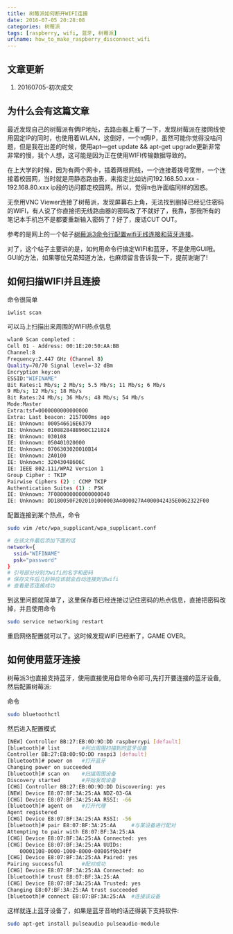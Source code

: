 ```yaml
---
title: 树莓派如何断开WIFI连接
date: 2016-07-05 20:28:08
categories: 树莓派
tags: [raspberry, wifi, 蓝牙, 树莓派]
urlname: how_to_make_raspberry_disconnect_wifi
---
```


## 文章更新

1. 20160705-初次成文

## 为什么会有这篇文章

最近发现自己的树莓派有俩IP地址，去路由器上看了一下，发现树莓派在接网线使用固定IP的同时，也使用着WLAN，这倒好，一个π俩IP，虽然可能你觉得没啥问题，但是我在出差的时候，使用apt—get update && apt-get upgrade更新非常非常的慢，我个人想，这可能是因为正在使用WIFI传输数据导致的。

在上大学的时候，因为有两个网卡，插着两根网线，一个连接着拨号宽带，一个连接着校园网，当时就是用静态路由表，来指定比如访问192.168.50.xxx - 192.168.80.xxx ip段的访问都走校园网。所以，觉得π也许面临同样的困惑。<!-- more -->

无奈用VNC Viewer连接了树莓派，发现屏幕右上角，无法找到删掉已经记住密码的WIFI，有人说了你直接把无线路由器的密码改了不就好了，我靠，那我所有的笔记本手机岂不是都要重新输入密码了？好了，废话CUT OUT。

参考的是网上的一个帖子[树莓派3命令行配置wifi无线连接和蓝牙连接](https://www.embbnux.com/2016/04/10/raspberry_pi_3_wifi_and_bluetooth_setting_on_console/)。

对了，这个帖子主要讲的是，如何用命令行搞定WIFI和蓝牙，不是使用GUI哦。GUI的方法，如果哪位兄弟知道方法，也麻烦留言告诉我一下，提前谢谢了!

## 如何扫描WIFI并且连接

命令很简单

``` bash
iwlist scan
```

可以马上扫描出来周围的WIFI热点信息

``` bash
wlan0 Scan completed :
Cell 01 - Address: 00:1E:20:50:AA:BB
Channel:8
Frequency:2.447 GHz (Channel 8)
Quality=70/70 Signal level=-32 dBm
Encryption key:on
ESSID:"WIFINAME"
Bit Rates:1 Mb/s; 2 Mb/s; 5.5 Mb/s; 11 Mb/s; 6 Mb/s
9 Mb/s; 12 Mb/s; 18 Mb/s
Bit Rates:24 Mb/s; 36 Mb/s; 48 Mb/s; 54 Mb/s
Mode:Master
Extra:tsf=0000000000000000
Extra: Last beacon: 2157000ms ago
IE: Unknown: 000546616E6379
IE: Unknown: 010882848B960C121824
IE: Unknown: 030108
IE: Unknown: 050401020000
IE: Unknown: 0706303020010B14
IE: Unknown: 2A0100
IE: Unknown: 32043048606C
IE: IEEE 802.11i/WPA2 Version 1
Group Cipher : TKIP
Pairwise Ciphers (2) : CCMP TKIP
Authentication Suites (1) : PSK
IE: Unknown: 7F080000000000000040
IE: Unknown: DD180050F2020101000003A4000027A4000042435E0062322F00
```

配置连接到某个热点，命令

``` bash
sudo vim /etc/wpa_supplicant/wpa_supplicant.conf
```

``` bash
# 在该文件最后添加下面的话
network={
  ssid="WIFINAME"
  psk="password"
}
# 引号部分分别为wifi的名字和密码
# 保存文件后几秒钟应该就会自动连接到该wifi
# 查看是否连接成功
```

到这里问题就简单了，这里保存着已经连接过记住密码的热点信息，直接把密码改掉，并且使用命令

``` bash
sudo service networking restart
```

重启网络配置就可以了。这时候发现WIFI已经断了，GAME OVER。

## 如何使用蓝牙连接

树莓派3也直接支持蓝牙，使用直接使用自带命令即可,先打开要连接的蓝牙设备,然后配置树莓派:

命令

``` bash
sudo bluetoothctl
```

然后进入配置模式

``` bash
[NEW] Controller BB:27:EB:0D:9D:DD raspberrypi [default]
[bluetooth]# list 		#列出周围扫描到的蓝牙设备
Controller BB:27:EB:0D:9D:DD raspi3 [default]
[bluetooth]# power on 	#打开蓝牙
Changing power on succeeded
[bluetooth]# scan on 	#扫描周围设备
Discovery started		#开始发现设备
[CHG] Controller BB:27:EB:0D:9D:DD Discovering: yes
[NEW] Device E8:07:BF:3A:25:AA NDZ-03-GA
[CHG] Device E8:07:BF:3A:25:AA RSSI: -66
[bluetooth]# agent on 	#打开代理
Agent registered
[CHG] Device E8:07:BF:3A:25:AA RSSI: -56
[bluetooth]# pair E8:07:BF:3A:25:AA 	#与某设备进行配对
Attempting to pair with E8:07:BF:3A:25:AA
[CHG] Device E8:07:BF:3A:25:AA Connected: yes
[CHG] Device E8:07:BF:3A:25:AA UUIDs:
    00001108-0000-1000-8000-00805f9b34ff
[CHG] Device E8:07:BF:3A:25:AA Paired: yes
Pairing successful 		#配对成功
[CHG] Device E8:07:BF:3A:25:AA Connected: no
[bluetooth]# trust E8:07:BF:3A:25:AA
[CHG] Device E8:07:BF:3A:25:AA Trusted: yes
Changing E8:07:BF:3A:25:AA trust succeeded
[bluetooth]# connect E8:07:BF:3A:25:AA 	#连接该设备
```

这样就连上蓝牙设备了，如果是蓝牙音响的话还得装下支持软件:

``` bash
sudo apt-get install pulseaudio pulseaudio-module
```